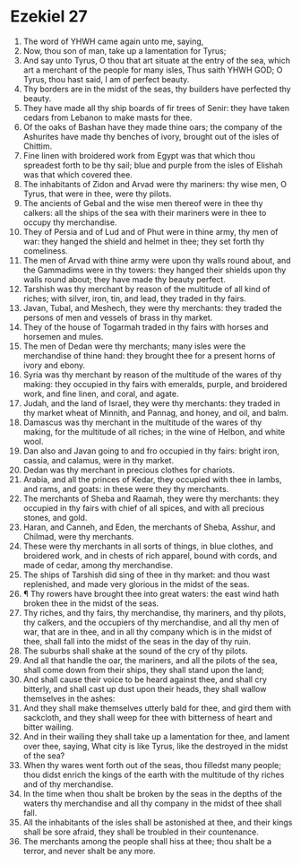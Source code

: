 ﻿# Ezekiel 27
1. The word of YHWH came again unto me, saying, 
2. Now, thou son of man, take up a lamentation for Tyrus; 
3. And say unto Tyrus, O thou that art situate at the entry of the sea, which art a merchant of the people for many isles, Thus saith YHWH GOD; O Tyrus, thou hast said, I am of perfect beauty. 
4. Thy borders are in the midst of the seas, thy builders have perfected thy beauty. 
5. They have made all thy ship boards of fir trees of Senir: they have taken cedars from Lebanon to make masts for thee. 
6. Of the oaks of Bashan have they made thine oars; the company of the Ashurites have made thy benches of ivory, brought out of the isles of Chittim. 
7. Fine linen with broidered work from Egypt was that which thou spreadest forth to be thy sail; blue and purple from the isles of Elishah was that which covered thee. 
8. The inhabitants of Zidon and Arvad were thy mariners: thy wise men, O Tyrus, that were in thee, were thy pilots. 
9. The ancients of Gebal and the wise men thereof were in thee thy calkers: all the ships of the sea with their mariners were in thee to occupy thy merchandise. 
10. They of Persia and of Lud and of Phut were in thine army, thy men of war: they hanged the shield and helmet in thee; they set forth thy comeliness. 
11. The men of Arvad with thine army were upon thy walls round about, and the Gammadims were in thy towers: they hanged their shields upon thy walls round about; they have made thy beauty perfect. 
12. Tarshish was thy merchant by reason of the multitude of all kind of riches; with silver, iron, tin, and lead, they traded in thy fairs. 
13. Javan, Tubal, and Meshech, they were thy merchants: they traded the persons of men and vessels of brass in thy market. 
14. They of the house of Togarmah traded in thy fairs with horses and horsemen and mules. 
15. The men of Dedan were thy merchants; many isles were the merchandise of thine hand: they brought thee for a present horns of ivory and ebony. 
16. Syria was thy merchant by reason of the multitude of the wares of thy making: they occupied in thy fairs with emeralds, purple, and broidered work, and fine linen, and coral, and agate. 
17. Judah, and the land of Israel, they were thy merchants: they traded in thy market wheat of Minnith, and Pannag, and honey, and oil, and balm. 
18. Damascus was thy merchant in the multitude of the wares of thy making, for the multitude of all riches; in the wine of Helbon, and white wool. 
19. Dan also and Javan going to and fro occupied in thy fairs: bright iron, cassia, and calamus, were in thy market. 
20. Dedan was thy merchant in precious clothes for chariots. 
21. Arabia, and all the princes of Kedar, they occupied with thee in lambs, and rams, and goats: in these were they thy merchants. 
22. The merchants of Sheba and Raamah, they were thy merchants: they occupied in thy fairs with chief of all spices, and with all precious stones, and gold. 
23. Haran, and Canneh, and Eden, the merchants of Sheba, Asshur, and Chilmad, were thy merchants. 
24. These were thy merchants in all sorts of things, in blue clothes, and broidered work, and in chests of rich apparel, bound with cords, and made of cedar, among thy merchandise. 
25. The ships of Tarshish did sing of thee in thy market: and thou wast replenished, and made very glorious in the midst of the seas. 
26. ¶ Thy rowers have brought thee into great waters: the east wind hath broken thee in the midst of the seas. 
27. Thy riches, and thy fairs, thy merchandise, thy mariners, and thy pilots, thy calkers, and the occupiers of thy merchandise, and all thy men of war, that are in thee, and in all thy company which is in the midst of thee, shall fall into the midst of the seas in the day of thy ruin. 
28. The suburbs shall shake at the sound of the cry of thy pilots. 
29. And all that handle the oar, the mariners, and all the pilots of the sea, shall come down from their ships, they shall stand upon the land; 
30. And shall cause their voice to be heard against thee, and shall cry bitterly, and shall cast up dust upon their heads, they shall wallow themselves in the ashes: 
31. And they shall make themselves utterly bald for thee, and gird them with sackcloth, and they shall weep for thee with bitterness of heart and bitter wailing. 
32. And in their wailing they shall take up a lamentation for thee, and lament over thee, saying, What city is like Tyrus, like the destroyed in the midst of the sea? 
33. When thy wares went forth out of the seas, thou filledst many people; thou didst enrich the kings of the earth with the multitude of thy riches and of thy merchandise. 
34. In the time when thou shalt be broken by the seas in the depths of the waters thy merchandise and all thy company in the midst of thee shall fall. 
35. All the inhabitants of the isles shall be astonished at thee, and their kings shall be sore afraid, they shall be troubled in their countenance. 
36. The merchants among the people shall hiss at thee; thou shalt be a terror, and never shalt be any more. 
